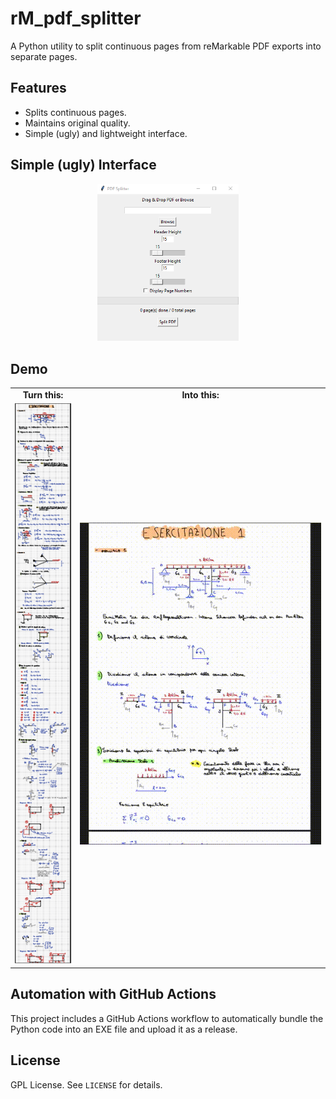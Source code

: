 # rM_pdf_splitter

A Python utility to split continuous pages from reMarkable PDF exports into separate pages.

## Features

- Splits continuous pages.
- Maintains original quality.
- Simple (ugly) and lightweight interface.

## Simple (ugly) Interface
<p align="center">
  <img src="./assets/ui.png" alt="UI Preview" width="45%"> 
</p>

## Demo
<!-- <p align="center" style="display: flex; justify-content: center; align-items: flex-start;">
  <img id="img1" src="assets/rm_page.png" alt="before" style="height: auto;">
  <img id="img2" src="assets/cut_page.gif" alt="after" style="height: auto; max-height: 100vh;">
</p>

<style>
  #img1 {
    height: auto;
    max-height: 100%;
  }
  #img2 {
    height: auto;
    max-height: 100vh; /* Prevents it from being too large */
  }
</style> -->

<table align="center">
  <tr>
    <td align="center"><strong>Turn this:</strong></td>
    <td align="center"><strong>Into this:</strong></td>
  </tr>
  <tr>
    <td align="center"><img id="img1" src="assets/rm_page.png" alt="before"></td>
    <td align="center"><img id="img2" src="assets/cut_page.gif" alt="after"></td>
  </tr>
</table>

<script>
  window.onload = function() {
    let img1 = document.getElementById("img1");
    let img2 = document.getElementById("img2");

    img1.style.height = img2.clientHeight + "px"; // Match the GIF's height
    img1.style.width = "auto"; // Maintain aspect ratio
  };
</script>


## Automation with GitHub Actions

This project includes a GitHub Actions workflow to automatically bundle the Python code into an EXE file and upload it as a release.

## License

GPL License. See `LICENSE` for details.

